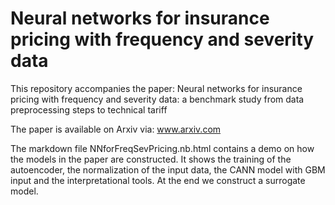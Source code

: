 # Neural networks for insurance pricing with frequency and severity data

This repository accompanies the paper: Neural networks for insurance pricing with frequency and severity data: a benchmark study from data preprocessing steps to technical tariff

The paper is available on Arxiv via: www.arxiv.com

The markdown file NNforFreqSevPricing.nb.html contains a demo on how the models in the paper are constructed. It shows the training of the autoencoder, the normalization of the input data, the CANN model with GBM input and the interpretational tools. At the end we construct a surrogate model. 
